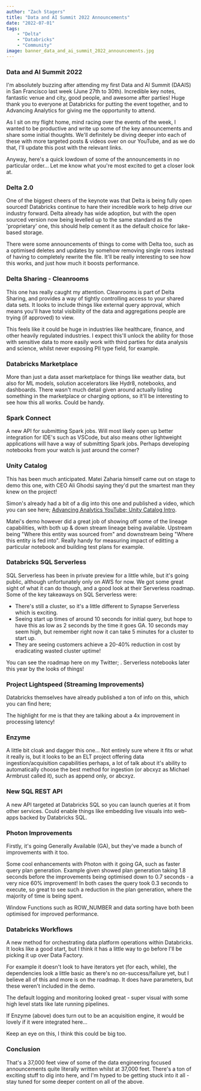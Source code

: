 ```yaml
---
author: "Zach Stagers"
title: "Data and AI Summit 2022 Announcements"
date: "2022-07-01"
tags: 
    - "Delta"
    - "Databricks"
    - "Community"
image: banner_data_and_ai_summit_2022_announcements.jpg
---
```


### Data and AI Summit 2022

I'm absolutely buzzing after attending my first Data and AI Summit (DAAIS) in San Francisco last week (June 27th to 30th). Incredible key notes, fantastic venue and city, good people, and awesome after parties! Huge thank you to everyone at Databricks for putting the event together, and to Advancing Analytics for giving me the opportunity to attend.

As I sit on my flight home, mind racing over the events of the week, I wanted to be productive and write up some of the key announcements and share some initial thoughts. We'll definitely be diving deeper into each of these with more targeted posts & videos over on our YouTube, and as we do that, I'll update this post with the relevant links.

Anyway, here's a quick lowdown of some of the announcements in no particular order... Let me know what you're most excited to get a closer look at.


### Delta 2.0

One of the biggest cheers of the keynote was that Delta is being fully open sourced! Databricks continue to hare their incredible work to help drive our industry forward. Delta already has wide adoption, but with the open sourced version now being levelled up to the same standard as the 'proprietary' one, this should help cement it as the default choice for lake-based storage.

There were some announcements of things to come with Delta too, such as a optimised deletes and updates by somehow removing single rows instead of having to completely rewrite the file. It'll be really interesting to see how this works, and just how much it boosts performance.


### Delta Sharing - Cleanrooms

This one has really caught my attention. Cleanrooms is part of Delta Sharing, and provides a way of tightly controlling access to your shared data sets. It looks to include things like external query approval, which means you'll have total visibility of the data and aggregations people are trying (if approved) to view.

This feels like it could be huge in industries like healthcare, finance, and other heavily regulated industries. I expect this'll unlock the ability for those with sensitive data to more easily work with third parties for data analysis and science, whilst never exposing PII type field, for example.


### Databricks Marketplace

More than just a data asset marketplace for things like weather data, but also for ML models, solution accelerators like Hydr8, notebooks, and dashboards. There wasn't much detail given around actually listing something in the marketplace or charging options, so it'll be interesting to see how this all works. Could be handy.


### Spark Connect

A new API for submitting Spark jobs. Will most likely open up better integration for IDE's such as VSCode, but also means other lightweight applications will have a way of submitting Spark jobs. Perhaps developing notebooks from your watch is just around the corner?


### Unity Catalog

This has been much anticipated. Matei Zaharia himself came out on stage to demo this one, with CEO Ali Ghodsi saying they'd put the smartest man they knew on the project!

Simon's already had a bit of a dig into this one and published a video, which you can see here; [Advancing Analytics YouTube; Unity Catalog Intro](youtu.be/FCuuFGS3jFM).

Matei's demo however did a great job of showing off some of the lineage capabilities, with both up & down stream lineage being available. Upstream being "Where this entity was sourced from" and downstream being "Where this entity is fed into". Really handy for measuring impact of editting a particular notebook and building test plans for example.


### Databricks SQL Serverless

SQL Serverless has been in private preview for a little while, but it's going public, although unfortunately only on AWS for now. We got some great sight of what it can do though, and a good look at their Serverless roadmap. Some of the key takeaways on SQL Serverless were:

* There's still a cluster, so it's a little different to Synapse Serverless which is exciting.
* Seeing start up times of around 10 seconds for initial query, but hope to have this as low as 2 seconds by the time it goes GA. 10 seconds may seem high, but remember right now it can take 5 minutes for a cluster to start up.
* They are seeing customers achieve a 20-40% reduction in cost by eradicating wasted cluster uptime! 

You can see the roadmap here on my Twitter; . Serverless notebooks later this year by the looks of things!


### Project Lightspeed (Streaming Improvements)

Databricks themselves have already published a ton of info on this, which you can find here;

The highlight for me is that they are talking about a 4x improvement in processing latency!


### Enzyme

A little bit cloak and dagger this one... Not entirely sure where it fits or what it really is, but it looks to be an ELT project offering data ingestion/acquisition capabilities perhaps, a lot of talk about it's ability to automatically choose the best method for ingestion (or abcxyz as Michael Armbrust called it), such as append only, or abcxyz.


### New SQL REST API

A new API targeted at Databricks SQL so you can launch queries at it from other services. Could enable things like embedding live visuals into web-apps backed by Databricks SQL.


### Photon Improvements

Firstly, it's going Generally Available (GA), but they've made a bunch of improvements with it too.

Some cool enhancements with Photon with it going GA, such as faster query plan generation. Example given showed plan generation taking 1.8 seconds before the improvements being optimised down to 0.7 seconds - a very nice 60% improvement! In both cases the query took 0.3 seconds to execute, so great to see such a reduction in the plan generation, where the majority of time is being spent.

Window Functions such as ROW_NUMBER and data sorting have both been optimised for improved performance.


### Databricks Workflows

A new method for orchestrating data platform operations within Databricks. It looks like a good start, but I think it has a little way to go before I'll be picking it up over Data Factory. 

For example it doesn't look to have iterators yet (for each, while), the dependencies look a little basic as there's no on-success/failure yet, but I believe all of this and more is on the roadmap. It does have parameters, but these weren't included in the demo. 

The default logging and monitoring looked great - super visual with some high level stats like late running pipelines. 

If Enzyme (above) does turn out to be an acquisition engine, it would be lovely if it were integrated here...

Keep an eye on this, I think this could be big too.


### Conclusion

That's a 37,000 feet view of some of the data engineering focused announcements quite literally written whilst at 37,000 feet. There's a ton of exciting stuff to dig into here, and I'm hyped to be getting stuck into it all - stay tuned for some deeper content on all of the above.